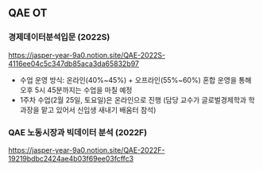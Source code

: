 ## QAE OT

### 경제데이터분석입문 (2022S)
https://jasper-year-9a0.notion.site/QAE-2022S-4116ee04c5c347db85aca3da65832b97

- 수업 운영 방식: 온라인(40%~45%) + 오프라인(55%~60%) 혼합 운영을 통해 오후 5시 45분까지는 수업을 마칠 예정
- 1주차 수업(2월 25일, 토요일)은 온라인으로 진행 (담당 교수가 글로벌경제학과 학과장을 맡고 있어서 신입생 새내기 배움터 참석)

### QAE 노동시장과 빅데이터 분석 (2022F)
https://jasper-year-9a0.notion.site/QAE-2022F-19219bdbc2424ae4b03f69ee03fcffc3

